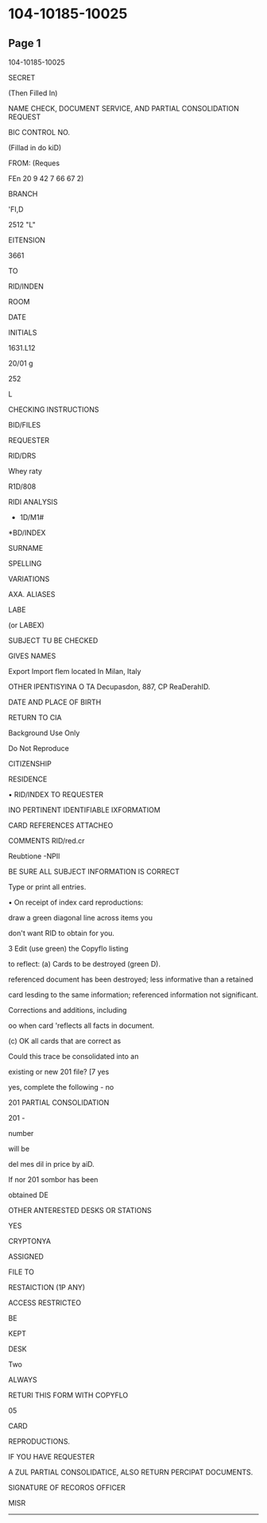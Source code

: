 # 104-10185-10025

## Page 1

104-10185-10025

SECRET

(Then Filled In)

NAME CHECK, DOCUMENT SERVICE, AND PARTIAL CONSOLIDATION REQUEST

BIC CONTROL NO.

(Fillad in do kiD)

FROM: (Reques

FEn 20 9 42 7 66 67 2)

BRANCH

'FI,D

2512 "L"

EITENSION

3661

TO

RID/INDEN

ROOM

DATE

INITIALS

1631.L12

20/01 g

252

L

CHECKING INSTRUCTIONS

BID/FILES

REQUESTER

RID/DRS

Whey raty

R1D/808

RIDI ANALYSIS

* 1D/M1#

*BD/INDEX

SURNAME

SPELLING

VARIATIONS

AXA. ALIASES

LABE

(or LABEX)

SUBJECT TU BE CHECKED

GIVES NAMES

Export Import flem located In Milan, Italy

OTHER IPENTISYINA O TA Decupasdon, 887, CP ReaDerahID.

DATE AND PLACE OF BIRTH

RETURN TO CIA

Background Use Only

Do Not Reproduce

CITIZENSHIP

RESIDENCE

• RID/INDEX TO REQUESTER

INO PERTINENT IDENTIFIABLE IXFORMATIOM

CARD REFERENCES ATTACHEO

COMMENTS RID/red.cr

Reubtione -NPIl

BE SURE ALL SUBJECT INFORMATION IS CORRECT

Type or print all entries.

• On receipt of index card reproductions:

draw a green diagonal line across items you

don't want RID to obtain for you.

3 Edit (use green) the Copyflo listing

to reflect: (a) Cards to be destroyed (green D).

referenced document has been destroyed; less informative than a retained

card lesding to the same information; referenced information not significant.

Corrections and additions, including

oo when card 'reflects all facts in document.

(c) OK all cards that are correct as

Could this trace be consolidated into an

existing or new 201 file? [7 yes

yes, complete the following - no

201 PARTIAL CONSOLIDATION

201 -

number

will be

del mes dil in price by aiD.

If nor 201 sombor has been

obtained DE

OTHER ANTERESTED DESKS OR STATIONS

YES

CRYPTONYA

ASSIGNED

FILE TO

RESTAICTION (1P ANY)

ACCESS RESTRICTEO

BE

KEPT

DESK

Two

ALWAYS

RETURI THIS FORM WITH COPYFLO

05

CARD

REPRODUCTIONS.

IF YOU HAVE REQUESTER

A ZUL PARTIAL CONSOLIDATICE, ALSO RETURN PERCIPAT DOCUMENTS.

SIGNATURE OF RECOROS OFFICER

MISR

---

